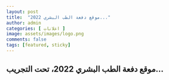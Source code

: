 ```yaml
---
layout: post
title:  "موقع دفعة الطب البشري 2022..."
author: admin
categories: [ اعلانات ]
image: assets/images/logo.png
comments: false
tags: [featured, sticky]
---
```


## موقع دفعة الطب البشري 2022، تحت التجريب...

<!-- ---
layout: post
title:  "أوراق عمل لمادة الفيزياء 2"
author: admin
categories: [ منشور, مراجعة ]
image: assets/images/logo.png
comments: true
tags: []
---

## بسم الله الرحمن الرحيم
<hr>
**أوراق عمل لمادة الفيزياء 2 من موقع واجباتي**

 -->
